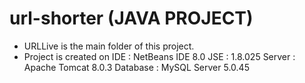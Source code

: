 # url-shorter (JAVA PROJECT)
* URLLive is the main folder of this project.
* Project is created on
  IDE : NetBeans IDE 8.0
  JSE : 1.8.025
  Server : Apache Tomcat 8.0.3
  Database : MySQL Server 5.0.45
